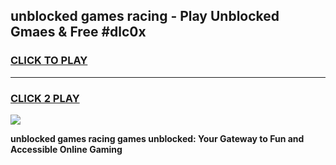 
## unblocked games racing - Play Unblocked Gmaes & Free #dlc0x
<h3>
<a href="https://premium.freeplayer.one?title=unblocked_games_racing&ref=03M">CLICK TO PLAY</a></h3>
<hr>

<h3>
<a href="https://premium.freeplayer.one?title=unblocked_games_racing&ref=03M">CLICK 2 PLAY</a>
  
</h3>

<a href="https://premium.freeplayer.one?title=unblocked_games_racing&ref=03M"><img src="https://clearcache.store/games.png"></a>


**unblocked games racing games unblocked: Your Gateway to Fun and Accessible Online Gaming**

